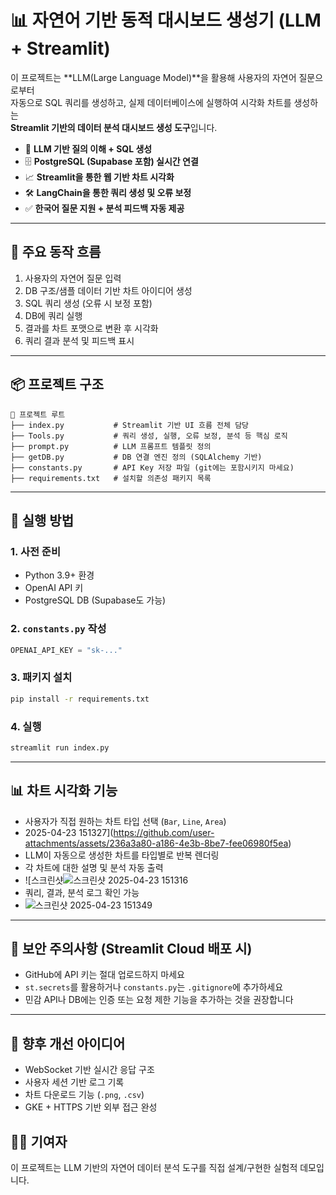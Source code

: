
# 📊 자연어 기반 동적 대시보드 생성기 (LLM + Streamlit)

이 프로젝트는 **LLM(Large Language Model)**을 활용해 사용자의 자연어 질문으로부터  
자동으로 SQL 쿼리를 생성하고, 실제 데이터베이스에 실행하여 시각화 차트를 생성하는  
**Streamlit 기반의 데이터 분석 대시보드 생성 도구**입니다.

- 🧠 **LLM 기반 질의 이해 + SQL 생성**
- 🗄️ **PostgreSQL (Supabase 포함) 실시간 연결**
- 📈 **Streamlit을 통한 웹 기반 차트 시각화**
- 🛠️ **LangChain을 통한 쿼리 생성 및 오류 보정**
- ✅ **한국어 질문  지원 + 분석 피드백 자동 제공**

---

## 🔁 주요 동작 흐름

1. 사용자의 자연어 질문 입력
2. DB 구조/샘플 데이터 기반 차트 아이디어 생성
3. SQL 쿼리 생성 (오류 시 보정 포함)
4. DB에 쿼리 실행
5. 결과를 차트 포맷으로 변환 후 시각화
6. 쿼리 결과 분석 및 피드백 표시

---

## 📦 프로젝트 구조

```
📁 프로젝트 루트
├── index.py           # Streamlit 기반 UI 흐름 전체 담당
├── Tools.py           # 쿼리 생성, 실행, 오류 보정, 분석 등 핵심 로직
├── prompt.py          # LLM 프롬프트 템플릿 정의
├── getDB.py           # DB 연결 엔진 정의 (SQLAlchemy 기반)
├── constants.py       # API Key 저장 파일 (git에는 포함시키지 마세요)
├── requirements.txt   # 설치할 의존성 패키지 목록
```

---

## 🚀 실행 방법

### 1. 사전 준비
- Python 3.9+ 환경
- OpenAI API 키
- PostgreSQL DB (Supabase도 가능)

### 2. `constants.py` 작성
```python
OPENAI_API_KEY = "sk-..."
```

### 3. 패키지 설치
```bash
pip install -r requirements.txt
```

### 4. 실행
```bash
streamlit run index.py
```

---

## 📊 차트 시각화 기능

- 사용자가 직접 원하는 차트 타입 선택 (`Bar`, `Line`, `Area`)
-  2025-04-23 151327](https://github.com/user-attachments/assets/236a3a80-a186-4e3b-8be7-fee06980f5ea)
- LLM이 자동으로 생성한 차트를 타입별로 반복 렌더링
- 각 차트에 대한 설명 및 분석 자동 출력
- ![스크린샷![스크린샷 2025-04-23 151316](https://github.com/user-attachments/assets/ce9fe4d1-5e8b-4c7a-8776-f4117e9abe64)
- 쿼리, 결과, 분석 로그 확인 가능
- ![스크린샷 2025-04-23 151349](https://github.com/user-attachments/assets/cfe741db-a69e-46bf-aee1-51191e2215eb)



---

## 🔐 보안 주의사항 (Streamlit Cloud 배포 시)

- GitHub에 API 키는 절대 업로드하지 마세요
- `st.secrets`를 활용하거나 `constants.py`는 `.gitignore`에 추가하세요
- 민감 API나 DB에는 인증 또는 요청 제한 기능을 추가하는 것을 권장합니다

---

## 📌 향후 개선 아이디어

- WebSocket 기반 실시간 응답 구조
- 사용자 세션 기반 로그 기록
- 차트 다운로드 기능 (`.png`, `.csv`)
- GKE + HTTPS 기반 외부 접근 완성


## 🙋‍♂️ 기여자

이 프로젝트는 LLM 기반의 자연어 데이터 분석 도구를 직접 설계/구현한 실험적 데모입니다.
